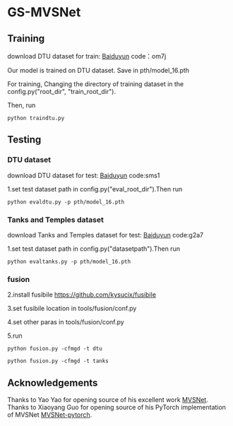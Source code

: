 # GS-MVSNet

## Training
download DTU dataset for train: [Baiduyun](https://pan.baidu.com/s/1PficbSLidkwedWqiegKM7A)  code：om7j

 Our model is trained on DTU dataset. Save in pth/model_16.pth 
 
 For training, Changing the directory of training dataset in the config.py("root_dir", "train_root_dir").  
 
Then, run 

    python traindtu.py 

## Testing

### DTU dataset

download DTU dataset for test: [Baiduyun](https://pan.baidu.com/s/1Vy3LR7H1wUS_3m48tjF3wA)  code:sms1

1.set test dataset path in config.py("eval_root_dir").Then run

    python evaldtu.py -p pth/model_16.pth

### Tanks and Temples dataset

download Tanks and Temples dataset for test: [Baiduyun](https://pan.baidu.com/s/1qsOgjbFEHgdRw89SEGg5ug)  code:g2a7

1.set test dataset path in config.py("datasetpath").Then run

    python evaltanks.py -p pth/model_16.pth
	
### fusion

2.install fusibile https://github.com/kysucix/fusibile

3.set fusibile location in tools/fusion/conf.py

4.set other paras in tools/fusion/conf.py

5.run

    python fusion.py -cfmgd -t dtu
    
    python fusion.py -cfmgd -t tanks
   
## Acknowledgements

Thanks to Yao Yao for opening source of his excellent work [MVSNet](https://github.com/YoYo000/MVSNet). Thanks to Xiaoyang Guo for opening source of his PyTorch implementation of MVSNet [MVSNet-pytorch](https://github.com/xy-guo/MVSNet_pytorch).

